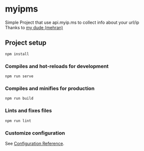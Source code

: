 # myipms

Simple Project that use api.myip.ms to collect info about your url/ip   
Thanks to [my dude (mehran)](mailto:mehran.abi80@gmail.com)

## Project setup
```
npm install
```

### Compiles and hot-reloads for development
```
npm run serve
```

### Compiles and minifies for production
```
npm run build
```

### Lints and fixes files
```
npm run lint
```

### Customize configuration
See [Configuration Reference](https://cli.vuejs.org/config/).
